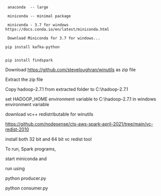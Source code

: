 ```
 anaconda  -- large
 
 miniconda -- minimal package
 
 miniconda - 3.7 for windows  https://docs.conda.io/en/latest/miniconda.html
 
 Download Miniconda for 3.7 for windows...
```

```
pip install kafka-python


pip install findspark
```


Download https://github.com/steveloughran/winutils    as zip file


Extract the zip file

Copy hadoop-2.7.1 from extracted folder to C:\hadoop-2.7.1

set HADOOP_HOME environment variable to C:\hadoop-2.7.1 in windows environment variable



download vc++ redistributable for winutils



https://github.com/nodesense/cts-aws-spark-april-2021/tree/main/vc-redist-2010


install both 32 bit and 64 bit vc redist tool


To run, Spark programs,

start  miniconda and 

run using 



python producer.py


python consumer.py




